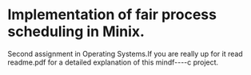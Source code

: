 # Implementation of fair process scheduling in Minix.

Second assignment in Operating Systems.If you are really up for it read readme.pdf for a detailed explanation of this mindf----c project.
